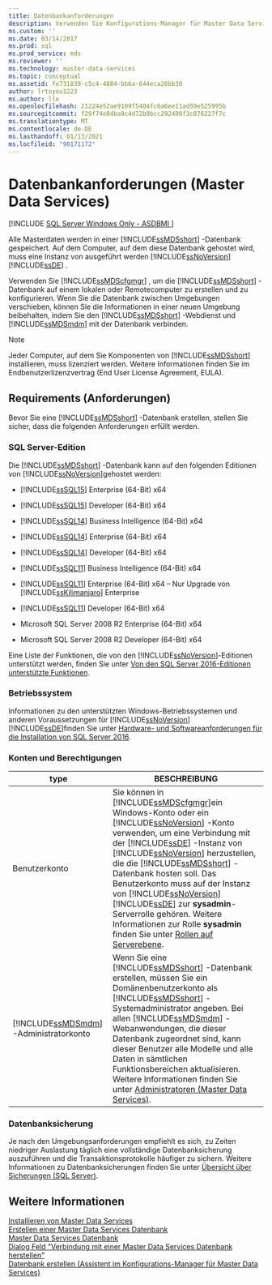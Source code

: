 ```yaml
---
title: Datenbankanforderungen
description: Verwenden Sie Konfigurations-Manager für Master Data Services, um die Master Data Services-Datenbank zu erstellen und zu konfigurieren, in der alle Master Daten gespeichert werden.
ms.custom: ''
ms.date: 03/14/2017
ms.prod: sql
ms.prod_service: mds
ms.reviewer: ''
ms.technology: master-data-services
ms.topic: conceptual
ms.assetid: fe731839-c5c4-4884-bb6a-644eca28bb30
author: lrtoyou1223
ms.author: lle
ms.openlocfilehash: 21224e52ae9109f5404fc6a6ee11ad59e525995b
ms.sourcegitcommit: f29f74e04ba9c4d72b9bcc292490f3c076227f7c
ms.translationtype: MT
ms.contentlocale: de-DE
ms.lasthandoff: 01/13/2021
ms.locfileid: "98171172"
---
```

# <a name="database-requirements-master-data-services"></a>Datenbankanforderungen (Master Data Services)

[!INCLUDE [SQL Server Windows Only - ASDBMI ](../../includes/applies-to-version/sql-windows-only-asdbmi.md)]

  Alle Masterdaten werden in einer [!INCLUDE[ssMDSshort](../../includes/ssmdsshort-md.md)] -Datenbank gespeichert. Auf dem Computer, auf dem diese Datenbank gehostet wird, muss eine Instanz von ausgeführt werden [!INCLUDE[ssNoVersion](../../includes/ssnoversion-md.md)] [!INCLUDE[ssDE](../../includes/ssde-md.md)] .  
  
 Verwenden Sie [!INCLUDE[ssMDScfgmgr](../../includes/ssmdscfgmgr-md.md)] , um die [!INCLUDE[ssMDSshort](../../includes/ssmdsshort-md.md)] -Datenbank auf einem lokalen oder Remotecomputer zu erstellen und zu konfigurieren. Wenn Sie die Datenbank zwischen Umgebungen verschieben, können Sie die Informationen in einer neuen Umgebung beibehalten, indem Sie den [!INCLUDE[ssMDSshort](../../includes/ssmdsshort-md.md)] -Webdienst und [!INCLUDE[ssMDSmdm](../../includes/ssmdsmdm-md.md)] mit der Datenbank verbinden.  
  
> [!NOTE]  
>  Jeder Computer, auf dem Sie Komponenten von [!INCLUDE[ssMDSshort](../../includes/ssmdsshort-md.md)] installieren, muss lizenziert werden. Weitere Informationen finden Sie im Endbenutzerlizenzvertrag (End User License Agreement, EULA).  
  
## <a name="requirements"></a>Requirements (Anforderungen)  
 Bevor Sie eine [!INCLUDE[ssMDSshort](../../includes/ssmdsshort-md.md)] -Datenbank erstellen, stellen Sie sicher, dass die folgenden Anforderungen erfüllt werden.  
  
### <a name="sql-server-edition"></a>SQL Server-Edition  
 Die [!INCLUDE[ssMDSshort](../../includes/ssmdsshort-md.md)] -Datenbank kann auf den folgenden Editionen von [!INCLUDE[ssNoVersion](../../includes/ssnoversion-md.md)]gehostet werden:  
  
 
-   [!INCLUDE[ssSQL15](../../includes/sssql16-md.md)] Enterprise (64-Bit) x64  
  
-   [!INCLUDE[ssSQL15](../../includes/sssql16-md.md)] Developer (64-Bit) x64  
  
-   [!INCLUDE[ssSQL14](../../includes/sssql14-md.md)] Business Intelligence (64-Bit) x64  
  
-   [!INCLUDE[ssSQL14](../../includes/sssql14-md.md)] Enterprise (64-Bit) x64  
  
-   [!INCLUDE[ssSQL14](../../includes/sssql14-md.md)] Developer (64-Bit) x64  
  
-   [!INCLUDE[ssSQL11](../../includes/sssql11-md.md)] Business Intelligence (64-Bit) x64  
  
-   [!INCLUDE[ssSQL11](../../includes/sssql11-md.md)] Enterprise (64-Bit) x64 – Nur Upgrade von [!INCLUDE[ssKilimanjaro](../../includes/sskilimanjaro-md.md)] Enterprise  
  
-   [!INCLUDE[ssSQL11](../../includes/sssql11-md.md)] Developer (64-Bit) x64  
  
-   Microsoft SQL Server 2008 R2 Enterprise (64-Bit) x64  
  
-   Microsoft SQL Server 2008 R2 Developer (64-Bit) x64  
  
 Eine Liste der Funktionen, die von den [!INCLUDE[ssNoVersion](../../includes/ssnoversion-md.md)]-Editionen unterstützt werden, finden Sie unter [Von den SQL Server 2016-Editionen unterstützte Funktionen](../../sql-server/editions-and-components-of-sql-server-2016.md). 
  
### <a name="operating-system"></a>Betriebssystem  
 Informationen zu den unterstützten Windows-Betriebssystemen und anderen Voraussetzungen für [!INCLUDE[ssNoVersion](../../includes/ssnoversion-md.md)] [!INCLUDE[ssDE](../../includes/ssde-md.md)]finden Sie unter [Hardware- und Softwareanforderungen für die Installation von SQL Server 2016](../../sql-server/install/hardware-and-software-requirements-for-installing-sql-server.md).  
  
### <a name="accounts-and-permissions"></a>Konten und Berechtigungen  
  
|type|BESCHREIBUNG|  
|----------|-----------------|  
|Benutzerkonto|Sie können in [!INCLUDE[ssMDScfgmgr](../../includes/ssmdscfgmgr-md.md)]ein Windows-Konto oder ein [!INCLUDE[ssNoVersion](../../includes/ssnoversion-md.md)] -Konto verwenden, um eine Verbindung mit der [!INCLUDE[ssDE](../../includes/ssde-md.md)] -Instanz von [!INCLUDE[ssNoVersion](../../includes/ssnoversion-md.md)] herzustellen, die die [!INCLUDE[ssMDSshort](../../includes/ssmdsshort-md.md)] -Datenbank hosten soll. Das Benutzerkonto muss auf der Instanz von [!INCLUDE[ssNoVersion](../../includes/ssnoversion-md.md)] [!INCLUDE[ssDE](../../includes/ssde-md.md)] zur **sysadmin**-Serverrolle gehören. Weitere Informationen zur Rolle **sysadmin** finden Sie unter [Rollen auf Serverebene](../../relational-databases/security/authentication-access/server-level-roles.md).|  
|[!INCLUDE[ssMDSmdm](../../includes/ssmdsmdm-md.md)] -Administratorkonto|Wenn Sie eine [!INCLUDE[ssMDSshort](../../includes/ssmdsshort-md.md)] -Datenbank erstellen, müssen Sie ein Domänenbenutzerkonto als [!INCLUDE[ssMDSshort](../../includes/ssmdsshort-md.md)] -Systemadministrator angeben. Bei allen [!INCLUDE[ssMDSmdm](../../includes/ssmdsmdm-md.md)] -Webanwendungen, die dieser Datenbank zugeordnet sind, kann dieser Benutzer alle Modelle und alle Daten in sämtlichen Funktionsbereichen aktualisieren. Weitere Informationen finden Sie unter [Administratoren &#40;Master Data Services&#41;](../../master-data-services/administrators-master-data-services.md).|  
  
### <a name="database-backup"></a>Datenbanksicherung  
 Je nach den Umgebungsanforderungen empfiehlt es sich, zu Zeiten niedriger Auslastung täglich eine vollständige Datenbanksicherung auszuführen und die Transaktionsprotokolle häufiger zu sichern. Weitere Informationen zu Datenbanksicherungen finden Sie unter [Übersicht über Sicherungen &#40;SQL Server&#41;](../../relational-databases/backup-restore/backup-overview-sql-server.md).  
  
## <a name="see-also"></a>Weitere Informationen  
 [Installieren von Master Data Services](../../master-data-services/install-windows/install-master-data-services.md)   
 [Erstellen einer Master Data Services Datenbank](../../master-data-services/install-windows/create-a-master-data-services-database.md)   
 [Master Data Services Datenbank](../../master-data-services/master-data-services-database.md)   
 [Dialog Feld "Verbindung mit einer Master Data Services Datenbank herstellen"](../../master-data-services/connect-to-a-master-data-services-database-dialog-box.md)   
 [Datenbank erstellen (Assistent im Konfigurations-Manager für Master Data Services)](../../master-data-services/create-database-wizard-master-data-services-configuration-manager.md)  
  
